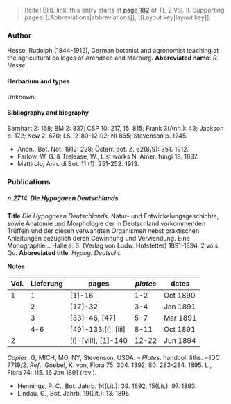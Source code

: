 > [!cite] BHL link: this entry starts at [page 182](https://www.biodiversitylibrary.org/page/33068424) of TL-2 Vol. II.
> Supporting pages: [[Abbreviations|abbreviations]], [[Layout key|layout key]].

### Author

Hesse, Rudolph (1844-1912), German botanist and agronomist teaching at the agricultural colleges of Arendsee and Marburg. 
**Abbreviated name**: *R. Hesse*

#### Herbarium and types

Unknown.

#### Bibliography and biography

Barnhart 2: 168; BM 2: 837; CSP 10: 217, 15: 815; Frank 3(Anh.): 43; Jackson p. 172; Kew 2: 670; LS 12180-12192; NI 865; Stevenson p. 1245.
- Anon., Bot. Not. 1912: 228; Österr. bot. Z. 62(8/9): 351. 1912.
- Farlow, W. G. & Trelease, W., List works N. Amer. fungi 18. 1887.
- Mattirolo, Ann. di Bot. 11 (1): 251-252. 1913.

### Publications

##### n.2714. Die Hypogaeen Deutschlands

**Title**
*Die Hypogaeen Deutschlands*. Natur- und Entwickelungsgeschichte, sowie Anatomie und Morphologie der in Deutschland vorkommenden Trüffeln und der diesen verwandten Organismen nebst praktischen Anleitungen bezüglich deren Gewinnung und Verwendung. Eine Monographie... Halle a. S. (Verlag von Ludw. Hofstetter) 1891-1894, 2 vols. Qu.
**Abbreviated title**: *Hypog. Deutschl.*

**Notes**

|Vol.	|Lieferung	|pages	|*plates*	|dates|
|---	|---	|---	|---	|---	|
|1	|1	|\[1\]-16	|1-2	|Oct 1890|
|	|2	|\[17\]-32	|3-4	|Jan 1891|
|	|3	|\[33\]-46, \[47\]	|5-7	|Mar 1891|
|	|4-6	|\[49\]-133,\[i\], \[iii\]	|8-11	|Oct 1891|
|2	|	|\[i\]-\[viii\], \[1\]-140	|12-22	|Jun 1894|

*Copies*: G, MICH, MO, NY, Stevenson, USDA. – *Plates*: handcol. liths. – IDC 7719/2.
*Ref*.: Goebel, K. von, Flora 75: 304. 1892, 80: 283-284. 1895. L., Flora 74: 115. 16 Jan 1891 (rev.).
- Hennings, P. C., Bot. Jahrb. 14(Lit.): 39. 1892, 15(Lit.): 97. 1893.
- Lindau, G., Bot. Jahrb. 19(Lit.): 13. 1895.

